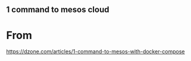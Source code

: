 ## 1 command to mesos cloud

# From
https://dzone.com/articles/1-command-to-mesos-with-docker-compose

